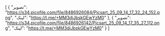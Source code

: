 [
  {
    "تصویر": "https://s34.picofile.com/file/8486926084/Picsart_25_09_14_17_32_24_152.png",
    "لینک": "https://t.me/+MM3djJbskGEwYzM0"
  },
  {
    "تصویر": "https://s34.picofile.com/file/8486926142/Picsart_25_09_14_17_35_27_112.png",
    "لینک": "https://t.me/+MM3djJbskGEwYzM0"
  }
]